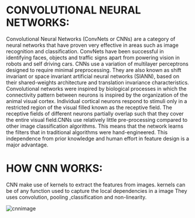 # CONVOLUTIONAL NEURAL NETWORKS:   

Convolutional Neural Networks (ConvNets or CNNs) are a category of neural networks that have proven very effective in areas such as image recognition and classification. ConvNets have been successful in identifying faces, objects and traffic signs apart from powering vision in robots and self driving cars. 
CNNs use a variation of multilayer perceptrons designed to require minimal preprocessing. They are also known as shift invariant or space invariant artificial neural networks (SIANN), based on their shared-weights architecture and translation invariance characteristics. Convolutional networks were inspired by biological processes in which the connectivity pattern between neurons is inspired by the organization of the animal visual cortex. Individual cortical neurons respond to stimuli only in a restricted region of the visual filled known as the receptive field. The receptive fields of different neurons partially overlap such that they cover the entire visual field.CNNs use relatively little pre-processing compared to other image classification algorithms. This means that the network learns the filters that in traditional algorithms were hand-engineered. This independence from prior knowledge and human effort in feature design is a major advantage.

 # HOW CNN WORKS:    
 CNN make use of kernels to extract the features from images.
 kernels can be of any function used to capture the local dependencies in a image 
 They uses convolution, pooling ,classification and non-linearity. 
 
 ![cnnimage](https://user-images.githubusercontent.com/23000971/33507604-9d9611b6-d71b-11e7-8a16-67064742b08d.png)
